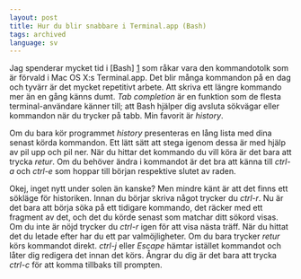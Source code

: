 ```yaml
---
layout: post
title: Hur du blir snabbare i Terminal.app (Bash)
tags: archived
language: sv
---
```

Jag spenderar mycket tid i [Bash] [1] som råkar vara den kommandotolk som är förvald i Mac&nbsp;OS&nbsp;X:s Terminal.app. Det blir många kommandon på en dag och tyvärr är det mycket repetitivt arbete. Att skriva ett längre kommando mer än en gång känns dumt. _Tab completion_ är en funktion som de flesta terminal-användare känner till; att Bash hjälper dig avsluta sökvägar eller kommandon när du trycker på tabb. Min favorit är _history_.

Om du bara kör programmet _history_ presenteras en lång lista med dina senast körda kommandon. Ett lätt sätt att stega igenom dessa är med hjälp av pil upp och pil ner. När du hittar det kommando du vill köra är det bara att trycka _retur_. Om du behöver ändra i kommandot är det bra att känna till _ctrl-a_ och _ctrl-e_ som hoppar till början respektive slutet av raden.

Okej, inget nytt under solen än kanske? Men mindre känt är att det finns ett sökläge för historiken. Innan du börjar skriva något trycker du _ctrl-r_. Nu är det bara att börja söka på ett tidigare kommando, det räcker med ett fragment av det, och det du körde senast som matchar ditt sökord visas. Om du inte är nöjd trycker du _ctrl-r_ igen för att visa nästa träff. När du hittat det du letade efter har du ett par valmöjligheter. Om du bara trycker _retur_ körs kommandot direkt. _ctrl-j_ eller _Escape_ hämtar istället kommandot och låter dig redigera det innan det körs. Ångrar du dig är det bara att trycka _ctrl-c_ för att komma tillbaks till prompten.

[1]: https://sv.wikipedia.org/wiki/Bash
